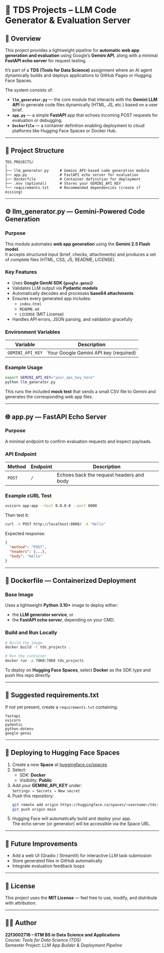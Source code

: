 # 🧠 TDS Projects – LLM Code Generator & Evaluation Server

## 📘 Overview
This project provides a lightweight pipeline for **automatic web app generation and evaluation** using Google’s **Gemini API**, along with a minimal **FastAPI echo server** for request testing.

It’s part of a **TDS (Tools for Data Science)** assignment where an AI agent dynamically builds and deploys applications to GitHub Pages or Hugging Face Spaces.

The system consists of:
- **`llm_generator.py`** — the core module that interacts with the **Gemini LLM API** to generate code files dynamically (HTML, JS, etc.) based on a user brief.
- **`app.py`** — a simple **FastAPI** app that echoes incoming POST requests for evaluation or debugging.
- **`Dockerfile`** — a container definition enabling deployment to cloud platforms like Hugging Face Spaces or Docker Hub.

---

## 🧩 Project Structure
```
TDS_PROJECTS/
│
├── llm_generator.py     # Gemini API-based code generation module
├── app.py               # FastAPI echo server for evaluation
├── Dockerfile           # Container definition for deployment
├── .env (optional)      # Stores your GEMINI_API_KEY
└── requirements.txt     # Recommended dependencies (create if missing)
```

---

## ⚙️ llm_generator.py — Gemini-Powered Code Generation

### Purpose
This module automates **web app generation** using the **Gemini 2.5 Flash model**.  
It accepts structured input (brief, checks, attachments) and produces a set of complete files (HTML, CSS, JS, README, LICENSE).

### Key Features
- Uses **Google GenAI SDK (`google.genai`)**
- Validates LLM output via **Pydantic models**
- Automatically decodes and processes **base64 attachments**
- Ensures every generated app includes:
  - `index.html`
  - `README.md`
  - `LICENSE` (MIT License)
- Handles API errors, JSON parsing, and validation gracefully

### Environment Variables
| Variable | Description |
|-----------|-------------|
| `GEMINI_API_KEY` | Your Google Gemini API key (required) |

### Example Usage
```bash
export GEMINI_API_KEY="your_api_key_here"
python llm_generator.py
```

This runs the included **mock test** that sends a small CSV file to Gemini and generates the corresponding web app files.

---

## 🌐 app.py — FastAPI Echo Server

### Purpose
A minimal endpoint to confirm evaluation requests and inspect payloads.

### API Endpoint
| Method | Endpoint | Description |
|---------|-----------|-------------|
| `POST` | `/` | Echoes back the request headers and body |

### Example cURL Test
```bash
uvicorn app:app --host 0.0.0.0 --port 8000
```
Then test it:
```bash
curl -X POST http://localhost:8000/ -d "Hello"
```
Expected response:
```json
{
  "method": "POST",
  "headers": {...},
  "body": "Hello"
}
```

---

## 🐳 Dockerfile — Containerized Deployment

### Base Image
Uses a lightweight **Python 3.10+** image to deploy either:
- the **LLM generator service**, or
- the **FastAPI echo server**, depending on your CMD.

### Build and Run Locally
```bash
# Build the image
docker build -t tds_projects .

# Run the container
docker run -p 7860:7860 tds_projects
```

To deploy on **Hugging Face Spaces**, select **Docker** as the SDK type and push this repo directly.

---

## 🧰 Suggested requirements.txt
If not yet present, create a `requirements.txt` containing:
```
fastapi
uvicorn
pydantic
python-dotenv
google-genai
```

---

## 🚀 Deploying to Hugging Face Spaces

1. Create a new **Space** at [huggingface.co/spaces](https://huggingface.co/spaces)
2. Select:
   - SDK: **Docker**
   - Visibility: **Public**
3. Add your **GEMINI_API_KEY** under:  
   `Settings → Secrets → New secret`
4. Push this repository:
   ```bash
   git remote add origin https://huggingface.co/spaces/<username>/tds-projects
   git push origin main
   ```
5. Hugging Face will automatically build and deploy your app.  
   The echo server (or generator) will be accessible via the Space URL.

---

## 🧠 Future Improvements
- Add a web UI (Gradio / Streamlit) for interactive LLM task submission  
- Store generated files in GitHub automatically  
- Integrate evaluation feedback loops  

---

## 🪪 License
This project uses the **MIT License** — feel free to use, modify, and distribute with attribution.

---

## 👨‍💻 Author
**22f3002716 – IITM BS in Data Science and Applications**  
Course: *Tools for Data Science (TDS)*  
Semester Project: *LLM App Builder & Deployment Pipeline*